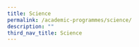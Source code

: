 ```yaml
---
title: Science
permalink: /academic-programmes/science/
description: ""
third_nav_title: Science
---
```



